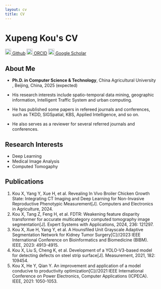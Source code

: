 ```yaml
---
layout: cv
title: CV
---
```

# Xupeng Kou's CV

<a href="https://github.com/Github-XKou"><img src="https://github.githubassets.com/assets/GitHub-Mark-ea2971cee799.png" width="20px" height="20px"> Github</a>
<a href="https://orcid.org/0000-0002-3246-6820"><img src="https://orcid.org/assets/vectors/orcid.logo.icon.svg" width="20px" height="20px"> ORCID</a>
<a href="https://scholar.google.com/citations?user=tDQGkQMAAAAJ&hl=zh-CN"><img src="https://upload.wikimedia.org/wikipedia/commons/thumb/c/c7/Google_Scholar_logo.svg/240px-Google_Scholar_logo.svg.png" width="20px" height="20px"> Google Scholar</a>

<h2>About Me</h2>
<ul>
<li>
<p><strong>Ph.D. in Computer Science & Technology</strong>, China Agricultural University , Beijing, China, 2025 (expected)</p></li>

<li>
<p>His research interests include spatio-temporal data mining, geographic information, Intelligent Traffic System and urban computing.</p></li>
<li>
<p>He has published some papers in refereed journals and conferences, such as TKDD, SIGSpatial, KBS, Applied Intelligence, and so on.</p></li>

<li>
<p>He also serves as a reviewer for several referred journals and conferences.</p></li>
</ul>

<h2>Research Interests</h2>
<ul>
<li>Deep Learning</li>
<li>Medical Image Analysis</li>
<li>Computed Tomogaphy</li>
</ul>
<h2>Publications</h2>
<ol>
<li> Kou X, Yang Y, Xue H, et al. Revealing In Vivo Broiler Chicken Growth State: Integrating CT Imaging and Deep Learning for Non-Invasive Reproductive Phenotypic Measurement[J]. Computers and Electronics in Agriculture, 2024. </li>

<li>Kou X, Tang Z, Feng H, et al. FDTR: Weakening feature disparity transformer for accurate multicategory computed tomography image segmentation[J]. Expert Systems with Applications, 2024, 236: 121297. </li>

<li>Kou X, Xue H, Yang Y, et al. A Hounsfiled Unit Grayscale Adaptive Segmentation Network for Kidney Tumor Surgery[C]//2023 IEEE International Conference on Bioinformatics and Biomedicine (BIBM). IEEE, 2023: 4913-4915.</li>

<li>Kou X, Liu S, Cheng K, et al. Development of a YOLO-V3-based model for detecting defects on steel strip surface[J]. Measurement, 2021, 182: 109454. </li>

<li>Kou X, He Y, Qian Y. An improvement and application of a model conducive to productivity optimization[C]//2021 IEEE International Conference on Power Electronics, Computer Applications (ICPECA). IEEE, 2021: 1050-1053. 
